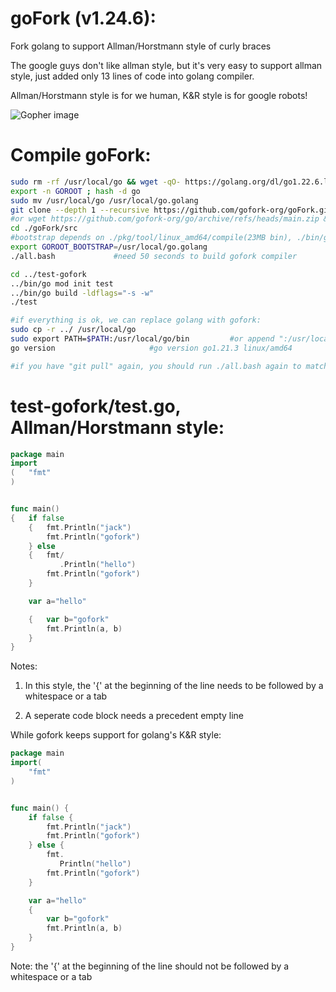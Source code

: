 # goFork (v1.24.6):

Fork golang to support Allman/Horstmann style of curly braces 

The google guys don't like allman style, but it's very easy to support allman style, just added only 13 lines of code into golang compiler.

Allman/Horstmann style is for we human, K&R style is for google robots!

![Gopher image](https://avatars.githubusercontent.com/u/86223803)

# Compile goFork:
```bash
sudo rm -rf /usr/local/go && wget -qO- https://golang.org/dl/go1.22.6.linux-amd64.tar.gz | sudo tar -xvz -C /usr/local
export -n GOROOT ; hash -d go
sudo mv /usr/local/go /usr/local/go.golang
git clone --depth 1 --recursive https://github.com/gofork-org/goFork.git
#or wget https://github.com/gofork-org/go/archive/refs/heads/main.zip && unzip main.zip
cd ./goFork/src
#bootstrap depends on ./pkg/tool/linux_amd64/compile(23MB bin), ./bin/go(15MB bin), can't simply copy them into goFork, will be not compatible with ./src/
export GOROOT_BOOTSTRAP=/usr/local/go.golang
./all.bash             #need 50 seconds to build gofork compiler           

cd ../test-gofork
../bin/go mod init test
../bin/go build -ldflags="-s -w"
./test

#if everything is ok, we can replace golang with gofork:
sudo cp -r ../ /usr/local/go
sudo export PATH=$PATH:/usr/local/go/bin         #or append ":/usr/local/go/bin" into PATH in /etc/environment
go version                     #go version go1.21.3 linux/amd64

#if you have "git pull" again, you should run ./all.bash again to match the ./bin/go with the latest ./src(stdlib)
```

# test-gofork/test.go, Allman/Horstmann style:

```go
package main
import
(   "fmt"
)


func main()
{   if false
    {   fmt.Println("jack")
        fmt.Println("gofork")
    } else
    {   fmt/
           .Println("hello")
        fmt.Println("gofork")
    }

    var a="hello"

    {   var b="gofork"
        fmt.Println(a, b)
    }
}

```

Notes:

1. In this style, the '{' at the beginning of the line needs to be followed by a whitespace or a tab

2. A seperate code block needs a precedent empty line

While gofork keeps support for golang's K&R style:

```go
package main
import(
    "fmt"
)


func main() {
    if false {
        fmt.Println("jack")
        fmt.Println("gofork")
    } else {
        fmt.
           Println("hello")
        fmt.Println("gofork")
    }

    var a="hello"
    {
        var b="gofork"
        fmt.Println(a, b)
    }
}

```

Note:  the '{' at the beginning of the line should not be followed by a whitespace or a tab
